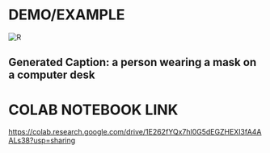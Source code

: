 # DEMO/EXAMPLE


![R](https://github.com/user-attachments/assets/0cb8da88-880a-42d2-ab85-663fe42e518f)

## Generated Caption: a person wearing a mask on a computer desk



# COLAB NOTEBOOK LINK
https://colab.research.google.com/drive/1E262fYQx7hl0G5dEGZHEXl3fA4AALs38?usp=sharing
